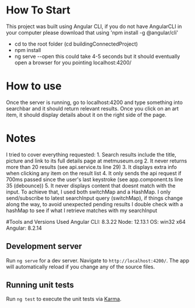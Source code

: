 # How To Start
This project was built using Angular CLI, 
if you do not have AngularCLI in your computer please download that using 'npm install -g @angular/cli'
- cd to the root folder (cd buildingConnectedProject)
- npm install
- ng serve --open
this could take 4-5 seconds but it should eventually open a browser for you pointing localhost:4200/

# How to use
Once the server is running, go to localhost:4200 and type something into searchbar and it should return relevant results.
Once you click on an art item, it should display details about it on the right side of the page.

# Notes
I tried to cover everything requested:
    1. Search results include the title, picture and link to its full details page at metmuseum.org
    2. It never returns more than 20 results (see api.service.ts line 29)
    3. It displays extra info when clicking any item on the result list
    4. It only sends the api request if 700ms passed since the user's last keystroke (see app.component.ts line 35 (debounce))
    5. It never displays content that doesnt match with the input. 
        To achieve that, I used both switchMap and a HashMap. 
        I only send/subscribe to latest searchInput query (switchMap), 
        if things change along the way, to avoid unexpected pending results I double check with a hashMap to see if what I retrieve matches with my searchInput
 




#Tools and Versions Used
Angular CLI: 8.3.22
Node: 12.13.1
OS: win32 x64
Angular: 8.2.14


## Development server

Run `ng serve` for a dev server. Navigate to `http://localhost:4200/`. The app will automatically reload if you change any of the source files.

## Running unit tests

Run `ng test` to execute the unit tests via [Karma](https://karma-runner.github.io).

